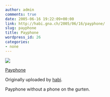 ```yaml
---
author: admin
comments: true
date: 2005-06-16 19:22:09+00:00
link: http://habi.gna.ch/2005/06/16/payphone/
slug: payphone
title: Payphone
wordpress_id: 26
categories:
- none
---
```



 [![](http://photos16.flickr.com/19741352_3f235c3da1_m.jpg)](http://www.flickr.com/photos/habi/19741352/)
   

 
  [Payphone](http://www.flickr.com/photos/habi/19741352/)
    

  Originally uploaded by [habi](http://www.flickr.com/people/habi/).
 



Payphone without a phone on the gurten.
  

